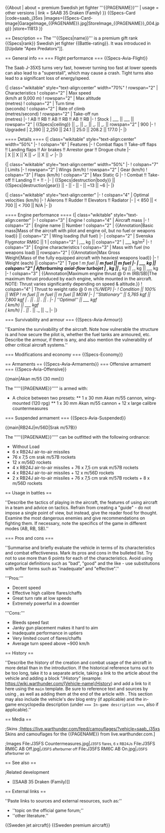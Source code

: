 {{About
| about = premium Swedish jet fighter '''{{PAGENAME}}'''
| usage = other versions
| link = SAAB 35 Draken (Family)
}}
{{Specs-Card
|code=saab_j35xs
|images={{Specs-Card-Image|GarageImage_{{PAGENAME}}.jpg|StoreImage_{{PAGENAME}}_004.jpg}}
|store=11813
}}

== Description ==<!-- ''In the description, the first part should be about the history of and the creation and combat usage of the aircraft, as well as its key features. In the second part, tell the reader about the aircraft in the game. Insert a screenshot of the vehicle, so that if the novice player does not remember the vehicle by name, he will immediately understand what kind of vehicle the article is talking about.'' -->
The '''{{Specs|name}}''' is a premium gift rank {{Specs|rank}} Swedish jet fighter {{Battle-rating}}. It was introduced in [[Update "Apex Predators"]].

== General info ==
=== Flight performance ===
{{Specs-Avia-Flight}}
<!-- ''Describe how the aircraft behaves in the air. Speed, manoeuvrability, acceleration and allowable loads - these are the most important characteristics of the vehicle.'' -->
The Saab J-35XS turns very fast, however turning too fast at lower speeds can also lead to a "superstall", which may cause a crash. Tight turns also lead to a significant loss of energy/speed.

{| class="wikitable" style="text-align:center" width="70%"
! rowspan="2" | Characteristics
! colspan="2" | Max speed<br>(km/h at 9,000 m)
! rowspan="2" | Max altitude<br>(metres)
! colspan="2" | Turn time<br>(seconds)
! colspan="2" | Rate of climb<br>(metres/second)
! rowspan="2" | Take-off run<br>(metres)
|-
! AB !! RB !! AB !! RB !! AB !! RB
|-
! Stock
| ___ || ___ || rowspan="2" | {{Specs|ceiling}} || __._ || __._ || __._ || __._ || rowspan="2" | 900
|-
! Upgraded
| 2,390 || 2,250 || 24.1 || 25.0 || 208.2 || 177.0
|-
|}

==== Details ====
{| class="wikitable" style="text-align:center" width="50%"
|-
! colspan="6" | Features
|-
! Combat flaps !! Take-off flaps !! Landing flaps !! Air brakes !! Arrestor gear !! Drogue chute
|-	
| X || X || X || ✓ || X || ✓     <!-- ✓ -->
|-
|}

{| class="wikitable" style="text-align:center" width="50%"
|-
! colspan="7" | Limits
|-
! rowspan="2" | Wings (km/h)
! rowspan="2" | Gear (km/h)
! colspan="3" | Flaps (km/h)
! colspan="2" | Max Static G
|-
! Combat !! Take-off !! Landing !! + !! -
|-
| {{Specs|destruction|body}} || {{Specs|destruction|gear}} || - || - || - || ~13 || ~6
|-
|}

{| class="wikitable" style="text-align:center"
|-
! colspan="4" | Optimal velocities (km/h)
|-
! Ailerons !! Rudder !! Elevators !! Radiator
|-
| < 850 || < 700 || < 700 || N/A
|-
|}

==== Engine performance ====
{| class="wikitable" style="text-align:center"
|-
! colspan="3" | Engine
! colspan="4" | Aircraft mass
|-
! colspan="2" | Engine name || Number
! colspan="2" | {{Annotation|Basic mass|Mass of the aircraft with pilot and engine oil, but no fuel or weapons load}} || colspan="2" | Wing loading (full fuel)
|-
| colspan="2" | Svenska Flygmotor RM6C || 1
| colspan="2" | _,___ kg || colspan="2" | ___ kg/m<sup>2</sup>
|-
! colspan="3" | Engine characteristics
! colspan="3" | Mass with fuel (no weapons load) || rowspan="2" | {{Annotation|Max Gross<br>Weight|Mass of the fully equipped aircraft with heaviest weapons load}}
|-
! Weight (each) || colspan="2" | Type
! _m fuel || __m fuel || __m fuel
|-
| ___ kg || colspan="2" | Afterburning axial-flow turbojet
| _,___ kg || _,___ kg || _,___ kg || _,___ kg
|-
! colspan="3" | {{Annotation|Maximum engine thrust @ 0 m (RB/SB)|The maximum thrust produced by each engine, while mounted in the aircraft. NOTE: Thrust varies significantly depending on speed & altitude.}}
! colspan="4" | Thrust to weight ratio @ 0 m (___%/WEP)
|-
! Condition || 100% || WEP
! _m fuel || __m fuel || __m fuel || MGW
|-
| ''Stationary'' || 5,765 kgf || 7,800 kgf
| _.__ || _.__ || _.__ || _.__
|-
| ''Optimal'' || ___ kgf<br>(_ km/h) || ___ kgf<br>(_ km/h)
| _.__ || _.__ || _.__ || _.__
|-
|}

=== Survivability and armour ===
{{Specs-Avia-Armour}}
<!-- ''Examine the survivability of the aircraft. Note how vulnerable the structure is and how secure the pilot is, whether the fuel tanks are armoured, etc. Describe the armour, if there is any, and also mention the vulnerability of other critical aircraft systems.'' -->
''Examine the survivability of the aircraft. Note how vulnerable the structure is and how secure the pilot is, whether the fuel tanks are armoured, etc. Describe the armour, if there is any, and also mention the vulnerability of other critical aircraft systems.''

=== Modifications and economy ===
{{Specs-Economy}}

== Armaments ==
{{Specs-Avia-Armaments}}
=== Offensive armament ===
{{Specs-Avia-Offensive}}
<!-- ''Describe the offensive armament of the aircraft, if any. Describe how effective the cannons and machine guns are in a battle, and also what belts or drums are better to use. If there is no offensive weaponry, delete this subsection.'' -->
{{main|Akan m/55 (30 mm)}}

The '''''{{PAGENAME}}''''' is armed with:

* A choice between two presets:
** 1 x 30 mm Akan m/55 cannon, wing-mounted (120 rpg)
** 1 x 30 mm Akan m/55 cannon + 12 x large calibre countermeasures

=== Suspended armament ===
{{Specs-Avia-Suspended}}
<!-- ''Describe the aircraft's suspended armament: additional cannons under the wings, bombs, rockets and torpedoes. This section is especially important for bombers and attackers. If there is no suspended weaponry remove this subsection.' -->
{{main|RB24J|m/56D|Srak m/57B}}

The '''''{{PAGENAME}}''''' can be outfitted with the following ordnance:

* Without Load
* 6 x RB24J air-to-air missiles
* 76 x 7,5 cm srak m/57B rockets
* 12 x m/56D rockets
* 4 x RB24J air-to-air missiles + 76 x 7,5 cm srak m/57B rockets
* 4 x RB24J air-to-air missiles + 12 x m/56D rockets
* 2 x RB24J air-to-air missiles + 76 x 7,5 cm srak m/57B rockets + 8 x m/56D rockets

== Usage in battles ==
<!-- ''Describe the tactics of playing in the aircraft, the features of using aircraft in a team and advice on tactics. Refrain from creating a "guide" - do not impose a single point of view, but instead, give the reader food for thought. Examine the most dangerous enemies and give recommendations on fighting them. If necessary, note the specifics of the game in different modes (AB, RB, SB).'' -->
''Describe the tactics of playing in the aircraft, the features of using aircraft in a team and advice on tactics. Refrain from creating a "guide" - do not impose a single point of view, but instead, give the reader food for thought. Examine the most dangerous enemies and give recommendations on fighting them. If necessary, note the specifics of the game in different modes (AB, RB, SB).''

=== Pros and cons ===
<!-- ''Summarise and briefly evaluate the vehicle in terms of its characteristics and combat effectiveness. Mark its pros and cons in the bulleted list. Try not to use more than 6 points for each of the characteristics. Avoid using categorical definitions such as "bad", "good" and the like - use substitutions with softer forms such as "inadequate" and "effective".'' -->
''Summarise and briefly evaluate the vehicle in terms of its characteristics and combat effectiveness. Mark its pros and cons in the bulleted list. Try not to use more than 6 points for each of the characteristics. Avoid using categorical definitions such as "bad", "good" and the like - use substitutions with softer forms such as "inadequate" and "effective".''

'''Pros:''' 

* Decent speed
* Effective high calibre flares/chaffs
* Great turn rate at low speeds
* Extremely powerful in a downtier

'''Cons:'''

* Bleeds speed fast
* Janky gun placement makes it hard to aim
* Inadequate performance in uptiers
* Very limited count of flares/chaffs
* Average turn speed above ~900 km/h

== History ==
<!-- ''Describe the history of the creation and combat usage of the aircraft in more detail than in the introduction. If the historical reference turns out to be too long, take it to a separate article, taking a link to the article about the vehicle and adding a block "/History" (example: <nowiki>https://wiki.warthunder.com/(Vehicle-name)/History</nowiki>) and add a link to it here using the <code>main</code> template. Be sure to reference text and sources by using <code><nowiki><ref></ref></nowiki></code>, as well as adding them at the end of the article with <code><nowiki><references /></nowiki></code>. This section may also include the vehicle's dev blog entry (if applicable) and the in-game encyclopedia description (under <code><nowiki>=== In-game description ===</nowiki></code>, also if applicable).'' -->
''Describe the history of the creation and combat usage of the aircraft in more detail than in the introduction. If the historical reference turns out to be too long, take it to a separate article, taking a link to the article about the vehicle and adding a block "/History" (example: <nowiki>https://wiki.warthunder.com/(Vehicle-name)/History</nowiki>) and add a link to it here using the <code>main</code> template. Be sure to reference text and sources by using <code><nowiki><ref></ref></nowiki></code>, as well as adding them at the end of the article with <code><nowiki><references /></nowiki></code>. This section may also include the vehicle's dev blog entry (if applicable) and the in-game encyclopedia description (under <code><nowiki>=== In-game description ===</nowiki></code>, also if applicable).''

== Media ==
<!-- ''Excellent additions to the article would be video guides, screenshots from the game, and photos.'' -->

;Skins
;[https://live.warthunder.com/feed/camouflages/?vehicle=saab_j35xs Skins and camouflages for the {{PAGENAME}} from live.warthunder.com.]

;Images
<gallery mode="packed-hover" heights="200">
File:J35FS Countermeasures.jpg|<small>J35FS flares, 6 x RB24Js</small>
File:J35FS RM6C AB Off.jpg|<small>J35FS afterburner off</small>
File:J35FS RM6C AB On.jpg|<small>J35FS afterburner on</small>
</gallery>

== See also ==
<!-- ''Links to the articles on the War Thunder Wiki that you think will be useful for the reader, for example:''
* ''reference to the series of the aircraft;''
* ''links to approximate analogues of other nations and research trees.'' -->

;Related development

* [[SAAB 35 Draken (Family)]]

== External links ==
<!-- ''Paste links to sources and external resources, such as:''
* ''topic on the official game forum;''
* ''other literature.'' -->
''Paste links to sources and external resources, such as:''

* ''topic on the official game forum;''
* ''other literature.''

{{Sweden jet aircraft}}
{{Sweden premium aircraft}}
<references />